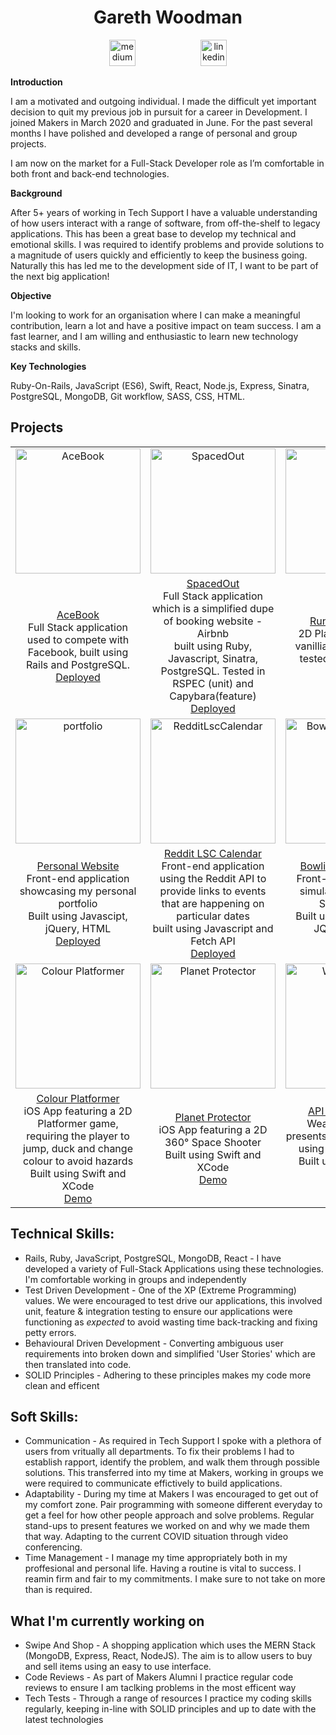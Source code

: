 <h1 align="center">Gareth Woodman</h1>
<p align="center">
<a href="https://medium.com/@garethwoodman" target="_blank">
<img src="https://i.ibb.co/YBC9r8c/medium.png" alt="medium" hspace="50" height="42" width="42"></a>
<a href="https://www.linkedin.com/in/gareth-woodman-4b670985/" target="_blank">
<img src="https://i.ibb.co/Vt9MR4t/linkedincircle.png" alt="linkedin" hspace="50" height="42" width="42"></a></p>

<div align="center">

</div>

**Introduction**

I am a motivated and outgoing individual. I made the difficult yet important decision to quit my previous job in pursuit for a career in Development. I joined Makers in March 2020 and graduated in June. For the past several months I have polished and developed a range of personal and group projects. 

I am now on the market for a Full-Stack Developer role as I’m comfortable in both front and back-end technologies.

**Background**

After 5+ years of working in Tech Support I have a valuable understanding of how users interact with a range of software, from off-the-shelf to legacy applications. This has been a great base to develop my technical and emotional skills. I was required to identify problems and provide solutions to a magnitude of users quickly and efficiently to keep the business going. Naturally this has led me to the development side of IT, I want to be part of the next big application!

**Objective**

I'm looking to work for an organisation where I can make a meaningful contribution, learn a lot and have a positive impact on team success. I am a fast learner, and I am willing and enthusiastic to learn new technology stacks and skills.

**Key Technologies**

Ruby-On-Rails, JavaScript (ES6), Swift, React, Node.js, Express, Sinatra, PostgreSQL, MongoDB, Git workflow, SASS, CSS, HTML.

## Projects

<div align="center">




|                  |                       |                        |
| :---------------: | :-------------------: | :--------------------: | 
| <a href="https://github.com/GarethWoodman/acebook-HoneyBunnies" target="blank"><img width="200" src="https://i.ibb.co/nDGf6gf/Screenshot-2020-09-25-at-14-07-14.png" alt="AceBook" border="0"/></a> | <a href="https://github.com/GarethWoodman/Makersbnb" target="blank"><img width="200" src="https://i.ibb.co/Zhm4rQW/spacedout.png" alt="SpacedOut" border="0" /></a> | <a href="https://github.com/GarethWoodman/Covid_Game" target="blank"><img width="200" src="https://i.ibb.co/N9z6yH2/Screenshot-2020-09-25-at-14-17-12.png" alt="spacedout" border="0" /></a> |
|   [AceBook](https://github.com/GarethWoodman/acebook-HoneyBunnies)<br>Full Stack application used to compete with Facebook, built using Rails and PostgreSQL.<br>[Deployed](https://acebook-honeybunnies.herokuapp.com/) |  [SpacedOut](https://github.com/GarethWoodman/Makersbnb)<br>Full Stack application which is a simplified dupe of booking website - Airbnb<br>built using Ruby, Javascript, Sinatra, PostgreSQL. Tested in RSPEC (unit) and Capybara(feature)<br>[Deployed](https://spacedout-makers-bnb.herokuapp.com/) | [Run-Brois-Run!](https://github.com/GarethWoodman/Covid_Game) <br>2D Platformer built in vanillia JavaScript and tested with Jasmine. <br> [Deployed](https://run-boris-run.netlify.app/)|
|<a href="https://github.com/GarethWoodman/GarethWoodman.github.io" target="blank"><img width="200" src="https://i.ibb.co/rHckn5W/Screenshot-2020-09-25-at-14-32-37.png" alt="portfolio" border="0" /></a> | <a href="https://github.com/GarethWoodman/reddit_lsc_calendar" target="blank"><img width="200" src="https://i.ibb.co/njyJsHM/Screenshot-2020-09-25-at-14-38-22.png" alt="RedditLscCalendar" border="0" /></a> |<a href="https://github.com/GarethWoodman/bowling-challenge" target="blank"><img width="200" src="https://i.ibb.co/MR5P0xk/Screenshot-2020-09-25-at-14-41-16.png" alt="BowlingScoreBoard" border="0" /></a> | 
|    [Personal Website](https://github.com/GarethWoodman/GarethWoodman.github.io)<br>Front-end application showcasing my personal portfolio<br>Built using Javascipt, jQuery, HTML<br>[Deployed](https://garethwoodman.github.io/) |  [Reddit LSC Calendar](https://github.com/GarethWoodman/reddit_lsc_calendar) <br>Front-end application using the Reddit API to provide links to events that are happening on particular dates<br>built using Javascript and Fetch API<br>[Deployed](https://reddit-lsc-calendar.herokuapp.com/)  |   [Bowling ScoreBoard](https://github.com/GarethWoodman/bowling-challenge) <br>Front-end application simulating a Bowling Score board<br>Built using JavaScript, JQuery, HTML <br>[Deployed](https://garethwoodman.github.io/bowling-challenge/)  |
| <a href="https://github.com/GarethWoodman/Colour_Platformer" target="blank"><img width="200" src="https://i.ibb.co/56n9h26/image1.png" alt="Colour Platformer" border="0"/></a> | <a href="https://github.com/GarethWoodman/planetProtector" target="blank"><img width="200" src="https://i.ibb.co/0JhfMsn/image0.png" alt="Planet Protector" border="0"/></a> | <a href="https://github.com/GarethWoodman/weather_app" target="blank"><img width="200" src="https://miro.medium.com/max/700/1*x-o7lNrkBSvz5qQ6oYWY_A.png" alt="Weather App" border="0"/></a>
| [Colour Platformer](https://github.com/GarethWoodman/Colour_Platformer)<br>iOS App featuring a 2D Platformer game, requiring the player to jump, duck and change colour to avoid hazards<br>Built using Swift and XCode<br>[Demo](https://streamable.com/j6d8cr) | [Planet Protector](https://github.com/GarethWoodman/planetProtector)<br>iOS App featuring a 2D 360° Space Shooter<br>Built using Swift and XCode<br>[Demo](https://streamable.com/xbcisv) | [API Weather App](https://github.com/GarethWoodman/weather_app) <br>Weather App that presents live weather data using a 3rd party API<br> Built using React and Fetch API <br>[Deployed](https://garethwoodman-weather-app.netlify.app/)

</div>

## Technical Skills:
- Rails, Ruby, JavaScript, PostgreSQL, MongoDB, React - I have developed a variety of Full-Stack Applications using these technologies. I'm comfortable working in groups and independently
- Test Driven Development - One of the XP (Extreme Programming) values. We were encouraged to test drive our applications, this involved unit, feature & integration testing to ensure our applications were functioning as *expected* to avoid wasting time back-tracking and fixing petty errors.
- Behavioural Driven Development - Converting ambiguous user requirements into broken down and simplified 'User Stories' which are then translated into code.
- SOLID Principles - Adhering to these principles makes my code more clean and efficent

## Soft Skills:
- Communication - As required in Tech Support I spoke with a plethora of users from vritually all departments. To fix their problems I had to establish rapport, identify the problem, and walk them through possible solutions. This transferred into my time at Makers, working in groups we were required to communicate effictively to build applications. 
- Adaptability - During my time at Makers I was encouraged to get out of my comfort zone. Pair programming with someone different everyday to get a feel for how other people approach and solve problems. Regular stand-ups to present features we worked on and why we made them that way. Adapting to the current COVID situation through video conferencing.
- Time Management - I manage my time appropriately both in my proffesional and personal life. Having a routine is vital to success. I reamin firm and fair to my commitments. I make sure to not take on more than is required. 

## What I'm currently working on
- Swipe And Shop - A shopping application which uses the MERN Stack (MongoDB, Express, React, NodeJS). The aim is to allow users to buy and sell items using an easy to use interface. 
- Code Reviews - As part of Makers Alumni I practice regular code reviews to ensure I am taclking problems in the most efficent way
- Tech Tests - Through a range of resources I practice my coding skills regularly, keeping in-line with SOLID principles and up to date with the latest technologies

